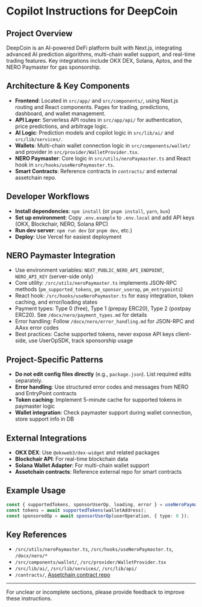 # Copilot Instructions for DeepCoin

## Project Overview
DeepCoin is an AI-powered DeFi platform built with Next.js, integrating advanced AI prediction algorithms, multi-chain wallet support, and real-time trading features. Key integrations include OKX DEX, Solana, Aptos, and the NERO Paymaster for gas sponsorship.

## Architecture & Key Components
- **Frontend**: Located in `src/app/` and `src/components/`, using Next.js routing and React components. Pages for trading, predictions, dashboard, and wallet management.
- **API Layer**: Serverless API routes in `src/app/api/` for authentication, price predictions, and arbitrage logic.
- **AI Logic**: Prediction models and copilot logic in `src/lib/ai/` and `src/lib/services/`.
- **Wallets**: Multi-chain wallet connection logic in `src/components/wallet/` and provider in `src/provider/WalletProvider.tsx`.
- **NERO Paymaster**: Core logic in `src/utils/neroPaymaster.ts` and React hook in `src/hooks/useNeroPaymaster.ts`.
- **Smart Contracts**: Reference contracts in `contracts/` and external assetchain repo.

## Developer Workflows
- **Install dependencies**: `npm install` (or `pnpm install`, `yarn`, `bun`)
- **Set up environment**: Copy `.env.example` to `.env.local` and add API keys (OKX, Blockchair, NERO, Solana RPC)
- **Run dev server**: `npm run dev` (or `pnpm dev`, etc.)
- **Deploy**: Use Vercel for easiest deployment

## NERO Paymaster Integration
- Use environment variables: `NEXT_PUBLIC_NERO_API_ENDPOINT`, `NERO_API_KEY` (server-side only)
- Core utility: `/src/utils/neroPaymaster.ts` implements JSON-RPC methods (`pm_supported_tokens`, `pm_sponsor_userop`, `pm_entrypoints`)
- React hook: `/src/hooks/useNeroPaymaster.ts` for easy integration, token caching, and error/loading states
- Payment types: Type 0 (free), Type 1 (prepay ERC20), Type 2 (postpay ERC20). See `/docx/nero/payment_types.md` for details
- Error handling: Follow `/docx/nero/error_handling.md` for JSON-RPC and AAxx error codes
- Best practices: Cache supported tokens, never expose API keys client-side, use UserOpSDK, track sponsorship usage

## Project-Specific Patterns
- **Do not edit config files directly** (e.g., `package.json`). List required edits separately.
- **Error handling**: Use structured error codes and messages from NERO and EntryPoint contracts
- **Token caching**: Implement 5-minute cache for supported tokens in paymaster logic
- **Wallet integration**: Check paymaster support during wallet connection, store support info in DB

## External Integrations
- **OKX DEX**: Use `@okxweb3/dex-widget` and related packages
- **Blockchair API**: For real-time blockchain data
- **Solana Wallet Adapter**: For multi-chain wallet support
- **Assetchain contracts**: Reference external repo for smart contracts

## Example Usage
```typescript
const { supportedTokens, sponsorUserOp, loading, error } = useNeroPaymaster({ apiKey: 'your_api_key' });
const tokens = await supportedTokens(walletAddress);
const sponsoredOp = await sponsorUserOp(userOperation, { type: 0 });
```

## Key References
- `/src/utils/neroPaymaster.ts`, `/src/hooks/useNeroPaymaster.ts`, `/docx/nero/*`
- `/src/components/wallet/`, `/src/provider/WalletProvider.tsx`
- `/src/lib/ai/`, `/src/lib/services/`, `/src/lib/api/`
- `/contracts/`, [Assetchain contract repo](https://github.com/Deepersensor/assetchaincontracts)

---
For unclear or incomplete sections, please provide feedback to improve these instructions.

